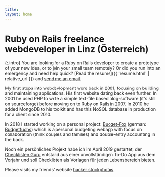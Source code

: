 ```yaml
---
title:
layout: home
---
```


# Ruby on Rails freelance webdeveloper in Linz (Österreich)
{:.intro}
  You are looking for a Ruby on Rails developer to create a prototype of your new idea, or to join your small team remotely? Or did you run into an emergency and need help quick?
  [Read the resume]({{ 'resume.html' | relative_url }}) and [send me an email](mailto:tomk32@tomk32.de).


My first steps into webdevlopment were back in 2001, focusing on building and maintaining applications. His first website dating back even further. In 2001 he used PHP to write a simple text-file based blog-software (it's still on sourceforge) before moving on to Ruby on Rails in 2007. In 2010 he added MongoDB to his toolkit and has this NoSQL database in production for a client since 2010.

In 2018 I started working on a personal project: <a href="https://budget-fox.com?utm_campaign=TomK32&utm_source=tomk32.de">Budget-Fox</a> (german: <a href="https://budgetfuchs.de?utm_campaign=TomK32&utm_source=tomk32.de">Budgetfuchs</a>) which is a personal budgeting webapp with
focus on collaboration (think couples and families) and double-entry accounting in the back.

Noch ein persönliches Projekt habe ich im April 2019 gestartet, der <a href="https://checklisten.guru?utm_source=tomk32.de&utm_campaign=checklisten">Checklisten Guru</a> entstand aus einer unvollständigen To-Do App aus dem Vorjahr und soll
Checklisten als Vorlagen für jeden Lebensbereich bieten.

Please visits my friends' website <a href="https://www.hacker-stockphotos.com/">hacker stockphotos</a>.
